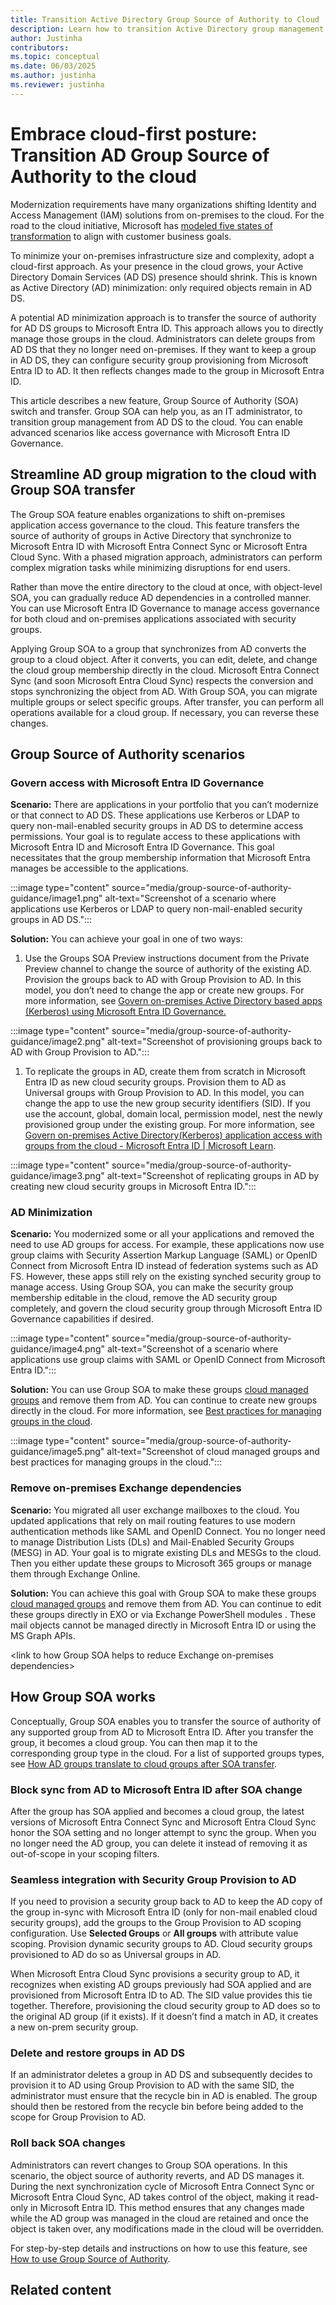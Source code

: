 ```yaml
---
title: Transition Active Directory Group Source of Authority to Cloud
description: Learn how to transition Active Directory group management to Microsoft Entra ID using Group Source of Authority, minimize on-premises dependencies, and streamline access governance for hybrid and cloud environments.
author: Justinha
contributors:
ms.topic: conceptual
ms.date: 06/03/2025
ms.author: justinha
ms.reviewer: justinha
---
```


# Embrace cloud-first posture: Transition AD Group Source of Authority to the cloud

Modernization requirements have many organizations shifting Identity and Access Management (IAM) solutions from on-premises to the cloud. For the road to the cloud initiative, Microsoft has [modeled five states of transformation](/entra/architecture/road-to-the-cloud-posture#five-states-of-transformation) to align with customer business goals.

To minimize your on-premises infrastructure size and complexity, adopt a cloud-first approach. As your presence in the cloud grows, your Active Directory Domain Services (AD DS) presence should shrink. This is known as Active Directory (AD) minimization: only required objects remain in AD DS.

A potential AD minimization approach is to transfer the source of authority for AD DS groups to Microsoft Entra ID. This approach allows you to directly manage those groups in the cloud. Administrators can delete groups from AD DS that they no longer need on-premises. If they want to keep a group in AD DS, they can configure security group provisioning from Microsoft Entra ID to AD. It then reflects changes made to the group in Microsoft Entra ID.

This article describes a new feature, Group Source of Authority (SOA) switch and transfer. Group SOA can help you, as an IT administrator, to transition group management from AD DS to the cloud. You can enable advanced scenarios like access governance with Microsoft Entra ID Governance.

## Streamline AD group migration to the cloud with Group SOA transfer

The Group SOA feature enables organizations to shift on-premises application access governance to the cloud. This feature transfers the source of authority of groups in Active Directory that synchronize to Microsoft Entra ID with Microsoft Entra Connect Sync or Microsoft Entra Cloud Sync. With a phased migration approach, administrators can perform complex migration tasks while minimizing disruptions for end users.

Rather than move the entire directory to the cloud at once, with object-level SOA, you can gradually reduce AD dependencies in a controlled manner. You can use Microsoft Entra ID Governance to manage access governance for both cloud and on-premises applications associated with security groups.

Applying Group SOA to a group that synchronizes from AD converts the group to a cloud object. After it converts, you can edit, delete, and change the cloud group membership directly in the cloud. Microsoft Entra Connect Sync (and soon Microsoft Entra Cloud Sync) respects the conversion and stops synchronizing the object from AD. With Group SOA, you can migrate multiple groups or select specific groups. After transfer, you can perform all operations available for a cloud group. If necessary, you can reverse these changes.

## Group Source of Authority scenarios

### Govern access with Microsoft Entra ID Governance

**Scenario:** There are applications in your portfolio that you can’t modernize or that connect to AD DS. These applications use Kerberos or LDAP to query non-mail-enabled security groups in AD DS to determine access permissions. Your goal is to regulate access to these applications with Microsoft Entra ID and Microsoft Entra ID Governance. This goal necessitates that the group membership information that Microsoft Entra manages be accessible to the applications.

:::image type="content" source="media/group-source-of-authority-guidance/image1.png" alt-text="Screenshot of a scenario where applications use Kerberos or LDAP to query non-mail-enabled security groups in AD DS.":::

**Solution:** You can achieve your goal in one of two ways:

1. Use the Groups SOA Preview instructions document from the Private Preview channel to change the source of authority of the existing AD. Provision the groups back to AD with Group Provision to AD. In this model, you don’t need to change the app or create new groups. For more information, see [Govern on-premises Active Directory based apps (Kerberos) using Microsoft Entra ID Governance.](https://microsoft.sharepoint.com/:w:/t/APEXIdentityContent/EZQ-pYTiyPNMozFEU3rMtyUBqY-E3FmeDYk1pA6EJRiItw?e=9ixhbB)

:::image type="content" source="media/group-source-of-authority-guidance/image2.png" alt-text="Screenshot of provisioning groups back to AD with Group Provision to AD.":::

1. To replicate the groups in AD, create them from scratch in Microsoft Entra ID as new cloud security groups. Provision them to AD as Universal groups with Group Provision to AD. In this model, you can change the app to use the new group security identifiers (SID). If you use the account, global, domain local, permission model, nest the newly provisioned group under the existing group. For more information, see [Govern on-premises Active Directory(Kerberos) application access with groups from the cloud - Microsoft Entra ID | Microsoft Learn](/entra/identity/hybrid/cloud-sync/govern-on-premises-groups).

:::image type="content" source="media/group-source-of-authority-guidance/image3.png" alt-text="Screenshot of replicating groups in AD by creating new cloud security groups in Microsoft Entra ID.":::

### AD Minimization

**Scenario:** You modernized some or all your applications and removed the need to use AD groups for access. For example, these applications now use group claims with Security Assertion Markup Language (SAML) or OpenID Connect from Microsoft Entra ID instead of federation systems such as AD FS. However, these apps still rely on the existing synched security group to manage access. Using Group SOA, you can make the security group membership editable in the cloud, remove the AD security group completely, and govern the cloud security group through Microsoft Entra ID Governance capabilities if desired.

:::image type="content" source="media/group-source-of-authority-guidance/image4.png" alt-text="Screenshot of a scenario where applications use group claims with SAML or OpenID Connect from Microsoft Entra ID.":::

**Solution:** You can use Group SOA to make these groups [cloud managed groups](https://microsoft.sharepoint.com/:w:/t/APEXIdentityContent/Ea5gSg0nBRBLk_fXt5XPzBwBOqJ1yQOdQX_X6SaCIFiCtQ?e=LtJeoc) and remove them from AD. You can continue to create new groups directly in the cloud. For more information, see [Best practices for managing groups in the cloud](/entra/fundamentals/concept-learn-about-groups#best-practices-for-managing-groups-in-the-cloud).

:::image type="content" source="media/group-source-of-authority-guidance/image5.png" alt-text="Screenshot of cloud managed groups and best practices for managing groups in the cloud.":::

### Remove on-premises Exchange dependencies

**Scenario:** You migrated all user exchange mailboxes to the cloud. You updated applications that rely on mail routing features to use modern authentication methods like SAML and OpenID Connect. You no longer need to manage Distribution Lists (DLs) and Mail-Enabled Security Groups (MESG) in AD. Your goal is to migrate existing DLs and MESGs to the cloud. Then you either update these groups to Microsoft 365 groups or manage them through Exchange Online.

**Solution:** You can achieve this goal with Group SOA to make these groups [cloud managed groups](#_How_AD_groups) and remove them from AD. You can continue to edit these groups directly in EXO or via Exchange PowerShell modules . These mail objects cannot be managed directly in Microsoft Entra ID or using the MS Graph APIs.

<span class="mark">\<link to how Group SOA helps to reduce Exchange on-premises dependencies\></span>

## How Group SOA works

Conceptually, Group SOA enables you to transfer the source of authority of any supported group from AD to Microsoft Entra ID. After you transfer the group, it becomes a cloud group. You can then map it to the corresponding group type in the cloud. For a list of supported groups types, see [How AD groups translate to cloud groups after SOA transfer](https://microsoft.sharepoint.com/:w:/t/APEXIdentityContent/Ea5gSg0nBRBLk_fXt5XPzBwBOqJ1yQOdQX_X6SaCIFiCtQ?e=LtJeoc).

### Block sync from AD to Microsoft Entra ID after SOA change

After the group has SOA applied and becomes a cloud group, the latest versions of Microsoft Entra Connect Sync and Microsoft Entra Cloud Sync honor the SOA setting and no longer attempt to sync the group. When you no longer need the AD group, you can delete it instead of removing it as out-of-scope in your scoping filters.

### Seamless integration with Security Group Provision to AD

If you need to provision a security group back to AD to keep the AD copy of the group in-sync with Microsoft Entra ID (only for non-mail enabled cloud security groups), add the groups to the Group Provision to AD scoping configuration. Use **Selected Groups** or **All groups** with attribute value scoping. Provision dynamic security groups to AD. Cloud security groups provisioned to AD do so as Universal groups in AD.

When Microsoft Entra Cloud Sync provisions a security group to AD, it recognizes when existing AD groups previously had SOA applied and are provisioned from Microsoft Entra ID to AD. The SID value provides this tie together. Therefore, provisioning the cloud security group to AD does so to the original AD group (if it exists). If it doesn’t find a match in AD, it creates a new on-prem security group.

### Delete and restore groups in AD DS

If an administrator deletes a group in AD DS and subsequently decides to provision it to AD using Group Provision to AD with the same SID, the administrator must ensure that the recycle bin in AD is enabled. The group should then be restored from the recycle bin before being added to the scope for Group Provision to AD.

### Roll back SOA changes

Administrators can revert changes to Group SOA operations. In this scenario, the object source of authority reverts, and AD DS manages it. During the next synchronization cycle of Microsoft Entra Connect Sync or Microsoft Entra Cloud Sync, AD takes control of the object, making it read-only in Microsoft Entra ID. This method ensures that any changes made while the AD group was managed in the cloud are retained and once the object is taken over, any modifications made in the cloud will be overridden.

For step-by-step details and instructions on how to use this feature, see [How to use Group Source of Authority](https://microsoft.sharepoint.com/:w:/t/APEXIdentityContent/EQRNPZ3H-fpFjEsPy46mN8YBJWgbxXmrsEIncXlIFU3EhQ?e=dKl7MU).<span id="_How_AD_groups" class="anchor"></span>


## Related content